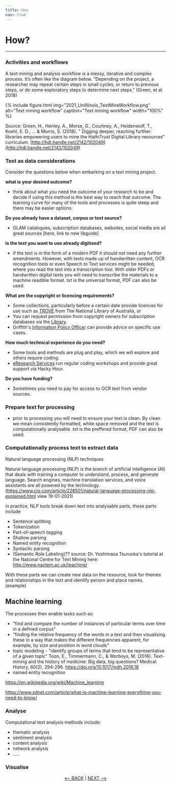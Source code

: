 ```yaml
---
title: How
nav: true
---
```

# How?

-----

### Activities and workflows


A text mining and analysis workflow is a messy, iterative and complex process. It’s often like the diagram below. "Depending on the project, a researcher may repeat certain steps in small cycles, or return to previous steps, or do some exploratory steps to determine next steps." (Green, et al. 2018)

{% include figure.html img="2021_UniIllinois_TextMineWorkflow.png" alt="Text mining workflow" caption="Text mining workflow" width="100%" %}

Source: Green, H., Henley, A., Morse, G., Courtney, A., Heidenwolf, T., Koehl, E. D., ... & Morris, S. (2018). " Digging deeper, reaching further: libraries empowering users to mine the HathiTrust Digital Library resources" curriculum. [http://hdl.handle.net/2142/102049](http://hdl.handle.net/2142/102049)

### Text as data considerations

Consider the questions below when embarking on a text mining project.

**what is your desired outcome?**
- think about what you need the outcome of your research to be and decide if using this method is the best way to reach that outcome.  The learning curve for many of the tools and processes is quite steep and there may be easier options. 


**Do you already have a dataset, corpus or text source?**
- GLAM catalogues, subscription databases, websites, social media are all great sources [here, link to new libguide]

**Is the text you want to use already digitised?**
- if the text is in the form of a modern PDF it should not need any further amendments. However, with texts made up of handwritten content, OCR recognition tools or even Speech to Text services might be needed, where you read the text into a transcription tool. With older PDFs or handwritten digital texts you will need to transcribe the materials to a machine readible format. txt is the universal format, PDF can also be used. 



**What are the copyright or licencing requirements?**
- Some collections, particularly before a certain date provide licences for use such as [TROVE](https://trove.nla.gov.au/) from The National Library of Australia, or
- You can request permission from copyright owners for subscription databases via the [Library](https://www.griffith.edu.au/library/contact). 
- Griffith's [Information Policy Officer](https://www.griffith.edu.au/copyright-matters/research-staff) can provide advice on specific use cases.

**How much technical experience do you need?**
- Some tools and methods are plug and play, which we will explore and others require coding. 
- [eResearch Services](https://www.griffith.edu.au/eresearch-services) run regular coding workshops and provide great support via Hacky Hour.

**Do you have funding?**
- Sometimes you need to pay for access to OCR text from vendor sources.


### Prepare text for processing

- prior to processing you will need to ensure your text is clean. By clean we mean consistently formatted, white space removed and the text is computationally analysable .txt is the preffered format, PDF can also be used. 


### Computationally process text to extract data

Natural language processing (NLP) techniques

Natural language processing (NLP) is the branch of artificial intelligence (AI) that deals with training a computer to understand, process, and generate language. Search engines, machine translation services, and voice assistants are all powered by the technology. (https://www.cio.com/article/228501/natural-language-processing-nlp-explained.html view 19-01-2021)

in practice, NLP tools break down text into analysable parts, these parts include
-	Sentence splitting
-	Tokenization
-	Part-of-speech tagging
-	Shallow parsing
-	Named entity recognition
-	Syntactic parsing
-	(Semantic Role Labeling)?? source: Dr. Yoshimasa Tsuruoka's tutorial at the National Centre for Text Mining here: http://www.nactem.ac.uk/teaching/ 

With these parts we can create new data on the resource, look for themes and relationships in the text and identify person and place names.  (example)

## Machine learning 

The processes then enable tasks such as:

- "find and compare the number of instances of particular terms over time in a defined corpus"
- "finding the relative frequency of the words in a text and then visualising these in a way that makes the different frequencies apparent, for example, by size and position in word clouds"
- topic modeling - "identify groups of terms that tend to be representative of a given topic" Toon, E., Timmermann, C., & Worboys, M. (2016). Text-mining and the history of medicine: Big data, big questions? Medical History, 60(2), 294-296. https://doi.org/10.1017/mdh.2016.18 
- named entity recognition 

https://en.wikipedia.org/wiki/Machine_learning

https://www.zdnet.com/article/what-is-machine-learning-everything-you-need-to-know/


### Analyse
Computational text analysis methods include:
- thematic analysis
- sentiment analysis
- content analysis
- network analysis 
- .....

### Visualise


<p align="center">
  <a href="https://griffithunilibrary.github.io/intro-text-mining-analysis/content/1-what.html"><-- BACK</a> |
  <a href="https://griffithunilibrary.github.io/intro-text-mining-analysis/content/3-build.html">NEXT --></a>
</p>
